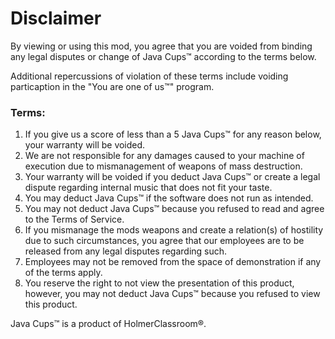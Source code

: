 # Disclaimer
By viewing or using this mod, you agree that you are voided from binding any legal disputes or change of Java Cups™ according to the terms below.

Additional repercussions of violation of these terms include voiding particaption in the "You are one of us™" program.

### Terms:
1. If you give us a score of less than a 5 Java Cups™ for any reason below, your warranty will be voided.
2. We are not responsible for any damages caused to your machine of execution due to mismanagement of weapons of mass destruction.
3. Your warranty will be voided if you deduct Java Cups™ or create a legal dispute regarding internal music that does not fit your taste.
4. You may deduct Java Cups™ if the software does not run as intended.
5. You may not deduct Java Cups™ because you refused to read and agree to the Terms of Service.
6. If you mismanage the mods weapons and create a relation(s) of hostility due to such circumstances, you agree that our employees are to be released from any legal disputes regarding such.
7. Employees may not be removed from the space of demonstration if any of the terms apply.
8. You reserve the right to not view the presentation of this product, however, you may not deduct Java Cups™ because you refused to view this product.

Java Cups™ is a product of HolmerClassroom®.